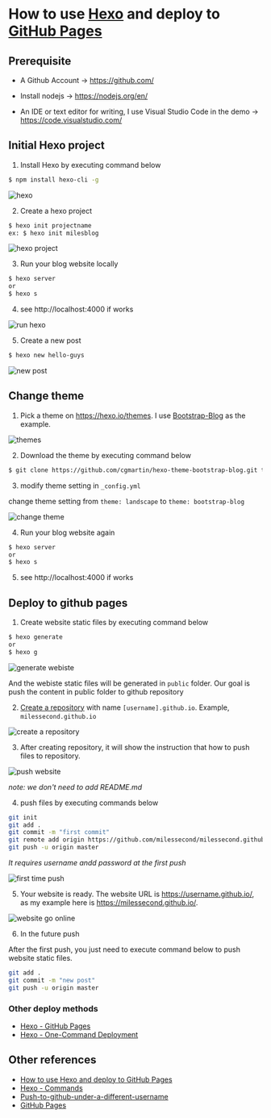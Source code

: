 # How to use [Hexo](https://hexo.io/) and deploy to [GitHub Pages](https://pages.github.com/)

## Prerequisite
* A Github Account -> https://github.com/

<!-- ![github account](./image/github_account.jpg) -->

* Install nodejs -> https://nodejs.org/en/

<!-- ![node js](./image/nodejs.jpg) -->

* An IDE or text editor for writing, I use Visual Studio Code in the demo -> https://code.visualstudio.com/

<!-- ![vs code](./image/vscode.jpg) -->

## Initial Hexo project
1. Install Hexo by executing command below
``` bash
$ npm install hexo-cli -g
```

![hexo](./image/install_hexo.jpg)


2. Create a hexo project
``` bash
$ hexo init projectname
ex: $ hexo init milesblog
```

![hexo project](./image/hexo_project.jpg)

3. Run your blog website locally
``` bash
$ hexo server
or
$ hexo s
```
4. see http://localhost:4000 if works

![run hexo](./image/run.jpg)

5. Create a new post
``` bash
$ hexo new hello-guys
```

![new post](./image/new_post.jpg)

## Change theme
1. Pick a theme on https://hexo.io/themes. I use [Bootstrap-Blog](https://github.com/cgmartin/hexo-theme-bootstrap-blog) as the example.

![themes](./image/themes.jpg)

2. Download the theme by executing command below
``` bash
$ git clone https://github.com/cgmartin/hexo-theme-bootstrap-blog.git themes/bootstrap-blog
```

3. modify theme setting in `_config.yml`

change theme setting from `theme: landscape` to `theme: bootstrap-blog`

![change theme](./image/change_theme.jpg)

4. Run your blog website again
``` bash
$ hexo server
or
$ hexo s
```
5. see http://localhost:4000 if works

## Deploy to github pages
1. Create website static files by executing command below
``` bash
$ hexo generate
or
$ hexo g
```

![generate webiste](./image/gen.jpg)

And the webiste static files will be generated in `public` folder. Our goal is push the content in public folder to github repository


2. [Create a repository](https://github.com/new) with name `[username].github.io`. Example, `milessecond.github.io`

![create a repository](./image/create_repository.jpg)

3. After creating repository, it will show the instruction that how to push files to repository.

![push website](./image/push_code.jpg)

*note: we don't need to add README.md*

4. push files by executing commands below

``` bash
git init
git add .
git commit -m "first commit"
git remote add origin https://github.com/milessecond/milessecond.github.io.git
git push -u origin master
```
*It requires username andd password at the first push*

![first time push](./image/first_push.jpg)

5. Your website is ready.
The website URL is https://username.github.io/, as my example here is https://milessecond.github.io/.

![website go online](./image/website_go_online.jpg)



6. In the future push

After the first push, you just need to execute command below to push website static files.

``` bash
git add .
git commit -m "new post"
git push -u origin master
```

### Other deploy methods
* [Hexo - GitHub Pages](https://hexo.io/docs/github-pages)
* [Hexo - One-Command Deployment](https://hexo.io/docs/one-command-deployment)

## Other references
* [How to use Hexo and deploy to GitHub Pages](https://gist.github.com/btfak/18938572f5df000ebe06fbd1872e4e39)
* [Hexo - Commands](https://hexo.io/docs/commands)
* [Push-to-github-under-a-different-username](https://stackoverflow.com/questions/13103083/how-do-i-push-to-github-under-a-different-username)
* [GitHub Pages](https://pages.github.com/)
